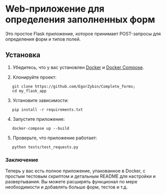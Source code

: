# Web-приложение для определения заполненных форм

Это простое Flask приложение, которое принимает POST-запросы для определения форм и типов полей.

## Установка

1. Убедитесь, что у вас установлен [Docker](https://www.docker.com/get-started)
   и [Docker Compose](https://docs.docker.com/compose/install/).

2. Клонируйте проект:

```
   git clone https://github.com/EgorZybin/Complete_forms;
   cd my_flask_app
```

3. Установите зависимости:

```
   pip install -r requirements.txt
```

4. Запустите приложение:

```
   docker-compose up --build
```

5. Проверьте, что приложение работает:

```
   python tests/test_requests.py
```

### Заключение

Теперь у вас есть полное приложение, упакованное в Docker, с простым тестовым скриптом и детальным README для настройки
и развертывания. Вы можете расширять функционал по мере необходимости и добавлять больше форм, тестов и т.д.